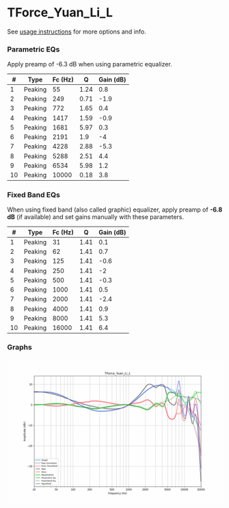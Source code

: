 # TForce_Yuan_Li_L
See [usage instructions](https://github.com/jaakkopasanen/AutoEq#usage) for more options and info.

### Parametric EQs
Apply preamp of -6.3 dB when using parametric equalizer.

|   # | Type    |   Fc (Hz) |    Q |   Gain (dB) |
|-----|---------|-----------|------|-------------|
|   1 | Peaking |        55 | 1.24 |         0.8 |
|   2 | Peaking |       249 | 0.71 |        -1.9 |
|   3 | Peaking |       772 | 1.65 |         0.4 |
|   4 | Peaking |      1417 | 1.59 |        -0.9 |
|   5 | Peaking |      1681 | 5.97 |         0.3 |
|   6 | Peaking |      2191 | 1.9  |        -4   |
|   7 | Peaking |      4228 | 2.88 |        -5.3 |
|   8 | Peaking |      5288 | 2.51 |         4.4 |
|   9 | Peaking |      6534 | 5.98 |         1.2 |
|  10 | Peaking |     10000 | 0.18 |         3.8 |

### Fixed Band EQs
When using fixed band (also called graphic) equalizer, apply preamp of **-6.8 dB** (if available) and set gains manually with these parameters.

|   # | Type    |   Fc (Hz) |    Q |   Gain (dB) |
|-----|---------|-----------|------|-------------|
|   1 | Peaking |        31 | 1.41 |         0.1 |
|   2 | Peaking |        62 | 1.41 |         0.7 |
|   3 | Peaking |       125 | 1.41 |        -0.6 |
|   4 | Peaking |       250 | 1.41 |        -2   |
|   5 | Peaking |       500 | 1.41 |        -0.3 |
|   6 | Peaking |      1000 | 1.41 |         0.5 |
|   7 | Peaking |      2000 | 1.41 |        -2.4 |
|   8 | Peaking |      4000 | 1.41 |         0.9 |
|   9 | Peaking |      8000 | 1.41 |         5.3 |
|  10 | Peaking |     16000 | 1.41 |         6.4 |

### Graphs
![](./TForce_Yuan_Li_L.png)
